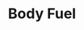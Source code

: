 ---
title: "Body Fuel"

feat:
  types: ["Psionic"]
  description: |
    You can expand your power point total at the expense of your health.
  benefit: |
    You can recover 2 power points by taking 1 point of ability burn damage to each of your three ability scores: Strength, Dexterity, and Constitution.

    You can recover additional power points for a proportional cost to Strength, Dexterity, and Constitution. These recovered points are added to your power point reserve as if you had gained them by resting overnight.
  special: |
    Only living creatures can use this feat. You can take advantage of this feat only while in your own body.
---